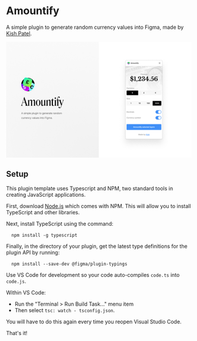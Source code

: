 # Amountify

A simple plugin to generate random currency values into Figma, made by [Kish Patel](https://kishpatel.com).

![](images/cover.jpg)

## Setup

This plugin template uses Typescript and NPM, two standard tools in creating JavaScript applications.

First, download [Node.js](https://nodejs.org/en/download/) which comes with NPM. This will allow you to install TypeScript and other libraries.

Next, install TypeScript using the command:

```
  npm install -g typescript
```

Finally, in the directory of your plugin, get the latest type definitions for the plugin API by running:

```
  npm install --save-dev @figma/plugin-typings
```

Use VS Code for development so your code auto-compiles `code.ts` into `code.js`. 

Within VS Code: 

- Run the "Terminal > Run Build Task..." menu item
- Then select `tsc: watch - tsconfig.json`.

You will have to do this again every time you reopen Visual Studio Code.

That's it!